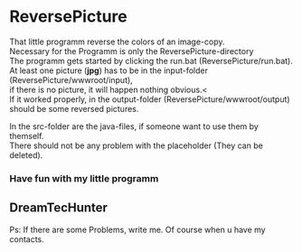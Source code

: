 <h1>ReversePicture</h1>
<p>
That little programm reverse the colors of an image-copy. </br>
Necessary for the Programm is only the ReversePicture-directory</br>
The programm gets started by clicking the run.bat (ReversePicture/run.bat).</br>
At least one picture (<b>jpg</b>) has to be in the input-folder (ReversePicture/wwwroot/input),</br>
if there is no picture, it will happen nothing obvious.<</br>
If it worked properly, in the output-folder (ReversePicture/wwwroot/output) should be some reversed pictures.</br>
</p>
<p>
In the src-folder are the java-files, if someone want to use them by themself.</br>
There should not be any problem with the placeholder (They can be deleted).
</p>
<h3>Have fun with my little programm</h3>
<h2>DreamTecHunter</h2>
<p>Ps: If there are some Problems, write me. Of course when u have my contacts.<p>
